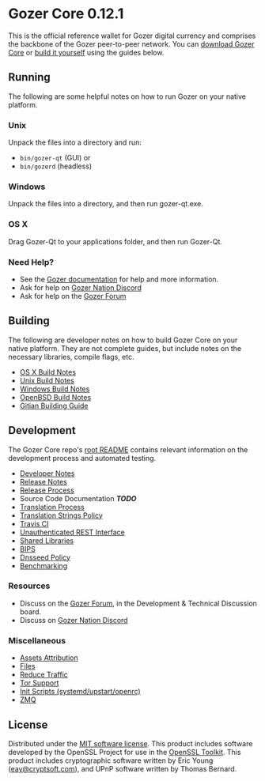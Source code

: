 Gozer Core 0.12.1
=====================

This is the official reference wallet for Gozer digital currency and comprises the backbone of the Gozer peer-to-peer network. You can [download Gozer Core](https://www.gozer.org/downloads/) or [build it yourself](#building) using the guides below.

Running
---------------------
The following are some helpful notes on how to run Gozer on your native platform.

### Unix

Unpack the files into a directory and run:

- `bin/gozer-qt` (GUI) or
- `bin/gozerd` (headless)

### Windows

Unpack the files into a directory, and then run gozer-qt.exe.

### OS X

Drag Gozer-Qt to your applications folder, and then run Gozer-Qt.

### Need Help?

* See the [Gozer documentation](https://gozerpay.atlassian.net/wiki/display/DOC)
for help and more information.
* Ask for help on [Gozer Nation Discord](http://gozerchat.org)
* Ask for help on the [Gozer Forum](https://gozer.org/forum)

Building
---------------------
The following are developer notes on how to build Gozer Core on your native platform. They are not complete guides, but include notes on the necessary libraries, compile flags, etc.

- [OS X Build Notes](build-osx.md)
- [Unix Build Notes](build-unix.md)
- [Windows Build Notes](build-windows.md)
- [OpenBSD Build Notes](build-openbsd.md)
- [Gitian Building Guide](gitian-building.md)

Development
---------------------
The Gozer Core repo's [root README](/README.md) contains relevant information on the development process and automated testing.

- [Developer Notes](developer-notes.md)
- [Release Notes](release-notes.md)
- [Release Process](release-process.md)
- Source Code Documentation ***TODO***
- [Translation Process](translation_process.md)
- [Translation Strings Policy](translation_strings_policy.md)
- [Travis CI](travis-ci.md)
- [Unauthenticated REST Interface](REST-interface.md)
- [Shared Libraries](shared-libraries.md)
- [BIPS](bips.md)
- [Dnsseed Policy](dnsseed-policy.md)
- [Benchmarking](benchmarking.md)

### Resources
* Discuss on the [Gozer Forum](https://gozer.org/forum), in the Development & Technical Discussion board.
* Discuss on [Gozer Nation Discord](http://gozerchat.org)

### Miscellaneous
- [Assets Attribution](assets-attribution.md)
- [Files](files.md)
- [Reduce Traffic](reduce-traffic.md)
- [Tor Support](tor.md)
- [Init Scripts (systemd/upstart/openrc)](init.md)
- [ZMQ](zmq.md)

License
---------------------
Distributed under the [MIT software license](/COPYING).
This product includes software developed by the OpenSSL Project for use in the [OpenSSL Toolkit](https://www.openssl.org/). This product includes
cryptographic software written by Eric Young ([eay@cryptsoft.com](mailto:eay@cryptsoft.com)), and UPnP software written by Thomas Bernard.
